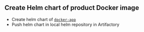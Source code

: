 ## Create Helm chart of product Docker image
* Create helm chart of [`docker-app`](Chart_README.md) 
* Push helm chart in local helm repository in Artifactory
